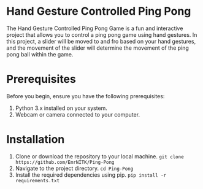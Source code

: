 # Hand Gesture Controlled Ping Pong
The Hand Gesture Controlled Ping Pong Game is a fun and interactive project that allows you to control a ping pong game using hand gestures. In this project, a slider will be moved to and fro based on your hand gestures, and the movement of the slider will determine the movement of the ping pong ball within the game.

# Prerequisites
Before you begin, ensure you have the following prerequisites:

 1. Python 3.x installed on your system.
 2. Webcam or camera connected to your computer.

# Installation
1. Clone or download the repository to your local machine.
```git clone https://github.com/EmrNITK/Ping-Pong```
2. Navigate to the project directory.
```cd Ping-Pong```
3. Install the required dependencies using pip.
   ```pip install -r requirements.txt```
